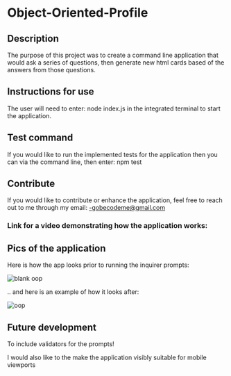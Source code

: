 # Object-Oriented-Profile

## Description

The purpose of this project was to create a command line application that would ask a series of questions, then generate new html cards based of the answers from those questions.

## Instructions for use

The user will need to enter: node index.js in the integrated terminal to start the application.

## Test command

If you would like to run the implemented tests for the application then you can via the command line, then enter: npm test

## Contribute

If you would like to contribute or enhance the application, feel free to reach out to me through my email: -gobecodeme@gmail.com

### Link for a video demonstrating how the application works:


## Pics of the application

Here is how the app looks prior to running the inquirer prompts:

![blank oop](https://user-images.githubusercontent.com/95048609/156656293-b3682302-75db-4ca4-9ae3-3b9ed14e39ad.jpeg)

.. and here is an example of how it looks after:


![oop](https://user-images.githubusercontent.com/95048609/156655147-a28b96c0-e3e6-4075-b238-17d484bd5bbc.jpeg)


## Future development

To include validators for the prompts!

I would also like to the make the application visibly suitable for mobile viewports




